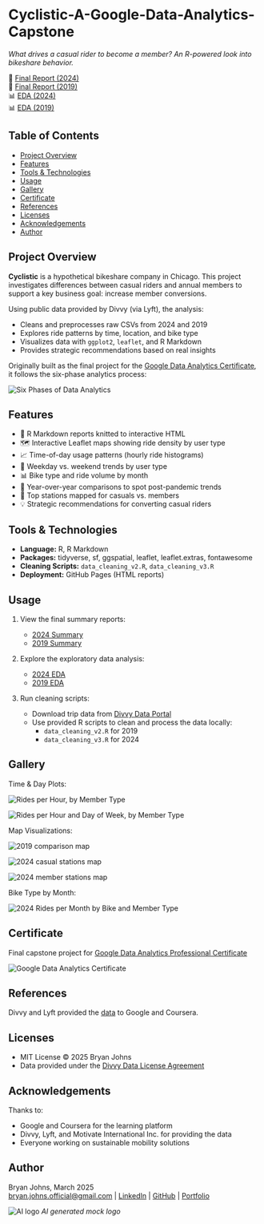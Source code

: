 # Cyclistic-A-Google-Data-Analytics-Capstone

*What drives a casual rider to become a member? An R-powered look into bikeshare behavior.*

🔗 [Final Report (2024)](https://johbry17.github.io/Cyclistic-A-Google-Data-Analytics-Capstone/summary_2024.html)  
🔗 [Final Report (2019)](https://johbry17.github.io/Cyclistic-A-Google-Data-Analytics-Capstone/summary_2019.html)  
📊 [EDA (2024)](https://johbry17.github.io/Cyclistic-A-Google-Data-Analytics-Capstone/scratch_pad_2024.html)  
📊 [EDA (2019)](https://johbry17.github.io/Cyclistic-A-Google-Data-Analytics-Capstone/scratch_pad_2019.html)

## Table of Contents

- [Project Overview](#project-overview)
- [Features](#features)
- [Tools & Technologies](#tools--technologies)
- [Usage](#usage)
- [Gallery](#gallery)
- [Certificate](#certificate)
- [References](#references)
- [Licenses](#licenses)
- [Acknowledgements](#acknowledgements)
- [Author](#author)

## Project Overview

**Cyclistic** is a hypothetical bikeshare company in Chicago. This project investigates differences between casual riders and annual members to support a key business goal: increase member conversions.

Using public data provided by Divvy (via Lyft), the analysis:
- Cleans and preprocesses raw CSVs from 2024 and 2019
- Explores ride patterns by time, location, and bike type
- Visualizes data with `ggplot2`, `leaflet`, and R Markdown
- Provides strategic recommendations based on real insights

Originally built as the final project for the [Google Data Analytics Certificate](https://www.coursera.org/professional-certificates/google-data-analytics), it follows the six-phase analytics process:

![Six Phases of Data Analytics](./resources/images/six_phases_of_data_analytics.png)

## Features

- 📄 R Markdown reports knitted to interactive HTML
- 🗺️ Interactive Leaflet maps showing ride density by user type
- 📈 Time-of-day usage patterns (hourly ride histograms)
- 📆 Weekday vs. weekend trends by user type
- 📊 Bike type and ride volume by month
- 🧭 Year-over-year comparisons to spot post-pandemic trends
- 📌 Top stations mapped for casuals vs. members
- 💡 Strategic recommendations for converting casual riders

## Tools & Technologies

- **Language:** R, R Markdown
- **Packages:** tidyverse, sf, ggspatial, leaflet, leaflet.extras, fontawesome
- **Cleaning Scripts:** `data_cleaning_v2.R`, `data_cleaning_v3.R`
- **Deployment:** GitHub Pages (HTML reports)

## Usage

1. View the final summary reports:
   - [2024 Summary](https://johbry17.github.io/Cyclistic-A-Google-Data-Analytics-Capstone/summary_2024.html)
   - [2019 Summary](https://johbry17.github.io/Cyclistic-A-Google-Data-Analytics-Capstone/summary_2019.html)

2. Explore the exploratory data analysis:
   - [2024 EDA](https://johbry17.github.io/Cyclistic-A-Google-Data-Analytics-Capstone/scratch_pad_2024.html)
   - [2019 EDA](https://johbry17.github.io/Cyclistic-A-Google-Data-Analytics-Capstone/scratch_pad_2019.html)

3. Run cleaning scripts:
   - Download trip data from [Divvy Data Portal](https://divvy-tripdata.s3.amazonaws.com/index.html)
   - Use provided R scripts to clean and process the data locally:
     - `data_cleaning_v2.R` for 2019
     - `data_cleaning_v3.R` for 2024

## Gallery

Time & Day Plots:

![Rides per Hour, by Member Type](./resources/images/rides_hour_2024.png)

![Rides per Hour and Day of Week, by Member Type](./resources/images/rides_per_hour_and_day_of_week_2024.png)

Map Visualizations:

![2019 comparison map](./resources/images/2019_comparison_map.png)

![2024 casual stations map](./resources/images/leaflet_casual_2024.png)

![2024 member stations map](./resources/images/leaflet_member_2024.png)

Bike Type by Month:

![2024 Rides per Month by Bike and Member Type](./resources/images/bike_type_month_2024.png)

## Certificate

Final capstone project for [Google Data Analytics Professional Certificate](https://www.coursera.org/professional-certificates/google-data-analytics)

![Google Data Analytics Certificate](./resources/images/google_data_analytics_certificate.png)

## References

Divvy and Lyft provided the [data](https://divvy-tripdata.s3.amazonaws.com/index.html) to Google and Coursera.

## Licenses

- MIT License © 2025 Bryan Johns
- Data provided under the [Divvy Data License Agreement](https://divvybikes.com/data-license-agreement)

## Acknowledgements

Thanks to:
- Google and Coursera for the learning platform
- Divvy, Lyft, and Motivate International Inc. for providing the data
- Everyone working on sustainable mobility solutions

## Author

Bryan Johns, March 2025  
[bryan.johns.official@gmail.com](mailto:bryan.johns.official@gmail.com) | [LinkedIn](https://www.linkedin.com/in/b-johns/) | [GitHub](https://github.com/johbry17) | [Portfolio](https://johbry17.github.io/portfolio/index.html)


![AI logo](./resources/images/Logo_AI.jpeg)
*AI generated mock logo*